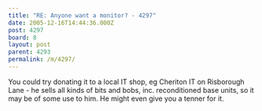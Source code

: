```yaml
---
title: "RE: Anyone want a monitor? - 4297"
date: 2005-12-16T14:44:36.000Z
post: 4297
board: 8
layout: post
parent: 4293
permalink: /m/4297/
---
```

You could try donating it to a local IT shop, eg Cheriton IT on Risborough Lane - he sells all kinds of bits and bobs, inc. reconditioned base units, so it may be of some use to him. He might even give you a tenner for it.
